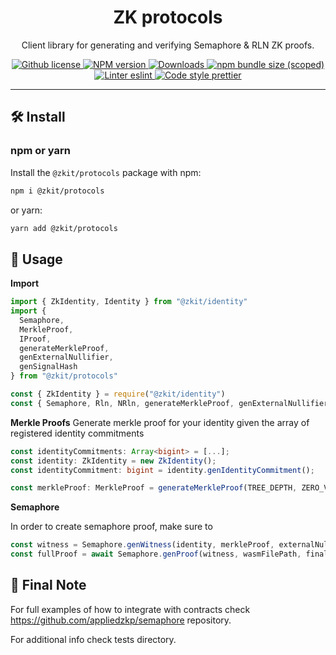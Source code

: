 <p align="center">
    <h1 align="center">
        ZK protocols
    </h1>
    <p align="center">Client library for generating and verifying Semaphore & RLN ZK proofs.</p>
</p>

<p align="center">
    <a href="https://github.com/appliedzkp/zkit/blob/main/LICENSE">
        <img alt="Github license" src="https://img.shields.io/github/license/appliedzkp/zkit.svg?style=flat-square">
    </a>
    <a href="https://www.npmjs.com/package/@zkit/protocols">
        <img alt="NPM version" src="https://img.shields.io/npm/v/@zkit/protocols?style=flat-square" />
    </a>
    <a href="https://npmjs.org/package/@zkit/protocols">
        <img alt="Downloads" src="https://img.shields.io/npm/dm/@zkit/protocols.svg?style=flat-square" />
    </a>
    <a href="https://bundlephobia.com/package/@zkit/protocols">
        <img alt="npm bundle size (scoped)" src="https://img.shields.io/bundlephobia/minzip/@zkit/protocols" />
    </a>
    <a href="https://eslint.org/">
        <img alt="Linter eslint" src="https://img.shields.io/badge/linter-eslint-8080f2?style=flat-square&logo=eslint" />
    </a>
    <a href="https://prettier.io/">
        <img alt="Code style prettier" src="https://img.shields.io/badge/code%20style-prettier-f8bc45?style=flat-square&logo=prettier" />
    </a>
</p>

---

## 🛠 Install

### npm or yarn

Install the `@zkit/protocols` package with npm:

```bash
npm i @zkit/protocols
```

or yarn:

```bash
yarn add @zkit/protocols
```

## 📜 Usage

**Import**

```typescript
import { ZkIdentity, Identity } from "@zkit/identity"
import {
  Semaphore,
  MerkleProof,
  IProof,
  generateMerkleProof,
  genExternalNullifier,
  genSignalHash
} from "@zkit/protocols"
```

```javascript
const { ZkIdentity } = require("@zkit/identity")
const { Semaphore, Rln, NRln, generateMerkleProof, genExternalNullifier, genSignalHash } = require("@zkit/protocols")
```

**Merkle Proofs**
Generate merkle proof for your identity given the array of registered identity commitments

```typescript
const identityCommitments: Array<bigint> = [...];
const identity: ZkIdentity = new ZkIdentity();
const identityCommitment: bigint = identity.genIdentityCommitment();

const merkleProof: MerkleProof = generateMerkleProof(TREE_DEPTH, ZERO_VALUE, NUMBER_OF_LEAVES_PER_NODE, identityCommitments, identityCommitment);
```

**Semaphore**

In order to create semaphore proof, make sure to

```typescript
const witness = Semaphore.genWitness(identity, merkleProof, externalNullifier, signal)
const fullProof = await Semaphore.genProof(witness, wasmFilePath, finalZkeyPath)
```

## 📜 Final Note

For full examples of how to integrate with contracts check https://github.com/appliedzkp/semaphore repository.

For additional info check tests directory.
